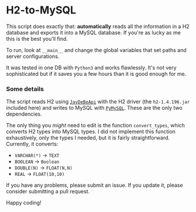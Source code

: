 # H2-to-MySQL

This script does exactly that: **automatically** reads all the information in a H2 database and exports it into a MySQL database. If you're as lucky as me this is the best you'll find.

To run, look at `__main__` and change the global variables that set paths and server configurations.

It was tested in one DB with `Python3` and works flawlessly. It's not very sophisticated but if it saves you a few hours than it is good enough for me.

### Some details

The script reads H2 using [`JayDeBeApi`](https://pypi.python.org/pypi/JayDeBeApi/) with the H2 driver (the `h2-1.4.196.jar` included here) and writes to MySQL with [`PyMySQL`](https://github.com/PyMySQL/PyMySQL). These are the only two dependencies.

The only thing you *might* need to edit is the function `convert_types`, which converts H2 types into MySQL types. I did not implement this function exhaustively, only the types I needed, but it is fairly straightforward. Currently, it converts:

* `VARCHAR(*)` -> `TEXT`
* `BOOLEAN` -> `Boolean`
* `DOUBLE(N)` -> `FLOAT(N,N)`
* `REAL` -> `FLOAT(10,10)`

If you have any problems, please submit an issue. If you update it, please consider submitting a pull request.

Happy coding!

